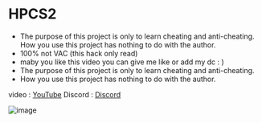 # HPCS2

- The purpose of this project is only to learn cheating and anti-cheating. How you use this project has nothing to do with the author.
- 100% not VAC (this hack only read)
- maby you like this video you can give me like or add my dc : )
- The purpose of this project is only to learn cheating and anti-cheating. 
- How you use this project has nothing to do with the author.

video : 
[YouTube](https://www.youtube.com/watch?v=pVb7yktltYQ&t=106s)
Discord : 
[Discord](https://discord.gg/SsqWQSqrkK)

![image](https://github.com/Half-People/CS2H/assets/56476339/1072eac6-8723-4f55-9a38-b679fac7077a)
